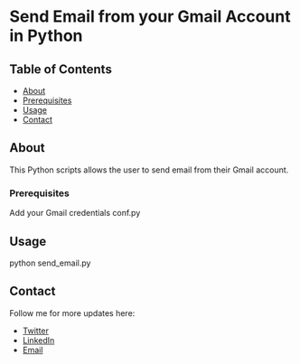 # Send Email from your Gmail Account in Python

## Table of Contents

- [About](#about)
- [Prerequisites](#prerequisites)
- [Usage](#usage)
- [Contact](#contact)

## About <a name = "about"></a>

This Python scripts allows the user to send email from their Gmail account.

### Prerequisites <a name = "prerequisites"></a>

Add your Gmail credentials conf.py

## Usage <a name = "usage"></a>

python send_email.py

## Contact <a name = "contact"></a>

Follow me for more updates here:

- [Twitter](https://twitter.com/sapnaedu)
- [LinkedIn](https://www.linkedin.com/in/kiranchandrashekhar/)
- [Email](kiran.chandrashekhar@gmail.com)
